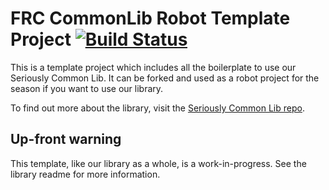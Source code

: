 # FRC CommonLib Robot Template Project [![Build Status](https://dev.azure.com/Team488/Team%20488%20Builds/_apis/build/status/Team488.FRCRobotTemplate?branchName=main)](https://dev.azure.com/Team488/Team%20488%20Builds/_build/latest?definitionId=3&branchName=main)

This is a template project which includes all the boilerplate to use our Seriously Common Lib. It can be forked and used as a robot project for the season if you want to use our library.

To find out more about the library, visit the [Seriously Common Lib repo](https://github.com/Team488/SeriouslyCommonLib).

## Up-front warning

This template, like our library as a whole, is a work-in-progress. See the library readme for more information.
